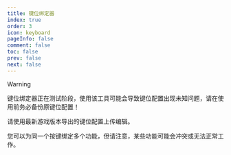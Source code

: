 ```yaml
---
title: 键位绑定器
index: true
order: 3
icon: keyboard
pageInfo: false
comment: false
toc: false
prev: false
next: false
---
```


<script setup>
    import Editor from '@source/components/keybind-editor/App.vue';
    import { provide } from 'vue';
    import { onMounted } from 'vue';
    provide("i18nLanguage",'zh');

    onMounted(() => {
        (window.adsbygoogle = window.adsbygoogle || []).push({});
    })
</script>

> [!warning]
> 键位绑定器正在测试阶段，使用该工具可能会导致键位配置出现未知问题，请在使用前务必备份原键位配置！
>
> 请使用最新游戏版本导出的键位配置上传编辑。
>
> 您可以为同一个按键绑定多个功能，但请注意，某些功能可能会冲突或无法正常工作。

<ins class="adsbygoogle"
     style="display:block"
     data-ad-client="ca-pub-7637695321442015"
     data-ad-slot="7113006248"
     data-ad-format="auto"
     data-full-width-responsive="true">
</ins>

<Editor />
